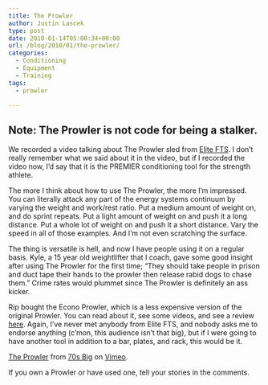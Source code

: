 ```yaml
---
title: The Prowler
author: Justin Lascek
type: post
date: 2010-01-14T05:00:34+00:00
url: /blog/2010/01/the-prowler/
categories:
  - Conditioning
  - Equipment
  - Training
tags:
  - prowler

---
```

## Note: The Prowler is not code for being a stalker.

We recorded a video talking about The Prowler sled from [Elite FTS][1]. I don&rsquo;t really remember what we said about it in the video, but if I recorded the video now, I&rsquo;d say that it is the PREMIER conditioning tool for the strength athlete.
  

  
The more I think about how to use The Prowler, the more I&rsquo;m impressed. You can literally attack any part of the energy systems continuum by varying the weight and work/rest ratio. Put a medium amount of weight on, and do sprint repeats. Put a light amount of weight on and push it a long distance. Put a whole lot of weight on and push it a short distance. Vary the speed in all of those examples. And I&rsquo;m not even scratching the surface.
  

  
The thing is versatile is hell, and now I have people using it on a regular basis. Kyle, a 15 year old weightlifter that I coach, gave some good insight after using The Prowler for the first time; &#8220;They should take people in prison and duct tape their hands to the prowler then release rabid dogs to chase them.&#8221; Crime rates would plummet since The Prowler is definitely an ass kicker.
  

  
Rip bought the Econo Prowler, which is a less expensive version of the original Prowler. You can read about it, see some videos, and see a review [here][2]. Again, I&rsquo;ve never met anybody from Elite FTS, and nobody asks me to endorse anything (c&rsquo;mon, this audience isn&rsquo;t that big), but if I were going to have another tool in addition to a bar, plates, and rack, this would be it.
  


[The Prowler][3] from [70s Big][4] on [Vimeo][5].

If you own a Prowler or have used one, tell your stories in the comments.

 [1]: http://elitefts.com/
 [2]: http://www.flexcart.com/members/elitefts/default.asp?cid=390&m=PD&pid=2294
 [3]: http://vimeo.com/8476206
 [4]: http://vimeo.com/user2255573
 [5]: http://vimeo.com
